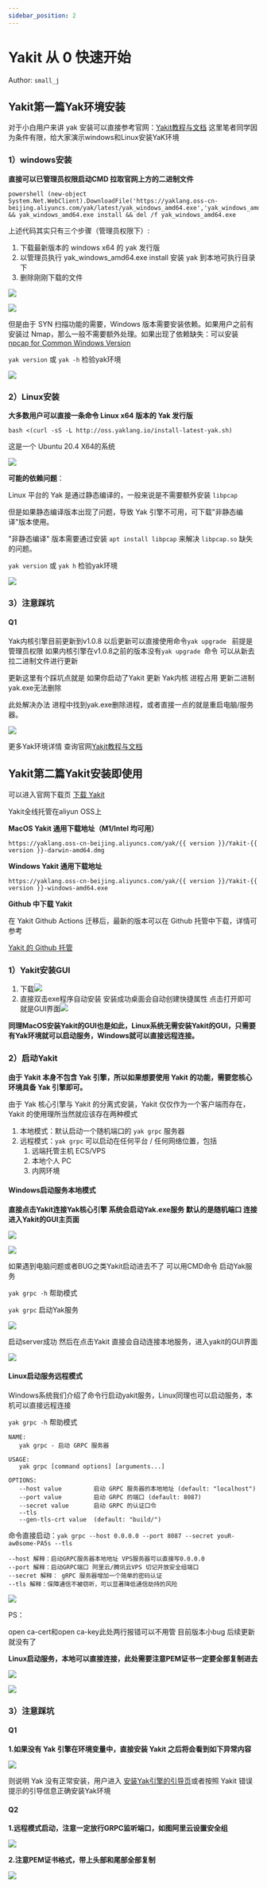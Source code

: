 ```yaml
---
sidebar_position: 2
---
```


# Yakit 从 0 快速开始

Author: `small_j`

## Yakit第一篇Yak环境安装

对于小白用户来讲 yak 安装可以直接参考官网：[Yakit教程与文档](http://www.yaklang.io/docs/startup) 这里笔者同学因为条件有限，给大家演示windows和Linux安装YaK环境

### 1）windows安装

**直接可以已管理员权限启动CMD 拉取官网上方的二进制文件**

```
powershell (new-object System.Net.WebClient).DownloadFile('https://yaklang.oss-cn-beijing.aliyuncs.com/yak/latest/yak_windows_amd64.exe','yak_windows_amd64.exe') && yak_windows_amd64.exe install && del /f yak_windows_amd64.exe
```

上述代码其实只有三个步骤（管理员权限下）:
1. 下载最新版本的 windows x64 的 yak 发行版
2. 以管理员执行 yak_windows_amd64.exe install 安装 yak 到本地可执行目录下
3. 删除刚刚下载的文件

![](/img/quickstart/1.png)

![](/img/quickstart/2.png)

但是由于 SYN 扫描功能的需要，Windows 版本需要安装依赖。如果用户之前有安装过 Nmap，那么一般不需要额外处理。如果出现了依赖缺失：可以安装 [npcap for Common Windows Version](https://nmap.org/npcap/dist/npcap-1.50.exe)

`yak version` 或 `yak -h` 检验yak环境

![](/img/quickstart/3.png)

### 2）Linux安装

**大多数用户可以直接一条命令 Linux x64 版本的 Yak 发行版**

```
bash <(curl -sS -L http://oss.yaklang.io/install-latest-yak.sh)

```

这是一个 Ubuntu 20.4 X64的系统

![](/img/quickstart/5.png)

**可能的依赖问题**：

Linux 平台的 Yak 是通过静态编译的，一般来说是不需要额外安装 `libpcap`

但是如果静态编译版本出现了问题，导致 Yak 引擎不可用，可下载"非静态编译"版本使用。

"非静态编译" 版本需要通过安装 `apt install libpcap` 来解决 `libpcap.so` 缺失的问题。

`yak version` 或 `yak h` 检验yak环境

![](/img/quickstart/6.png)

### 3）注意踩坑

#### Q1

Yak内核引擎目前更新到v1.0.8 以后更新可以直接使用命令`yak upgrade ` 前提是管理员权限   如果内核引擎在v1.0.8之前的版本没有`yak upgrade `命令 可以从新去拉二进制文件进行更新

更新这里有个踩坑点就是 如果你启动了Yakit 更新 Yak内核 进程占用 更新二进制 yak.exe无法删除 

此处解决办法 进程中找到yak.exe删除进程，或者直接一点的就是重启电脑/服务器。

![](/img/quickstart/4.png)

更多Yak环境详情 查询官网[Yakit教程与文档](http://www.yaklang.io/docs/startup)

## Yakit第二篇Yakit安装即使用

可以进入官网下载页 [下载 Yakit](/products/manual/download_and_install)

Yakit全线托管在aliyun OSS上

**MacOS Yakit 通用下载地址（M1/Intel 均可用）**

```
https://yaklang.oss-cn-beijing.aliyuncs.com/yak/{{ version }}/Yakit-{{ version }}-darwin-amd64.dmg
```

**Windows Yakit 通用下载地址**

```
https://yaklang.oss-cn-beijing.aliyuncs.com/yak/{{ version }}/Yakit-{{ version }}-windows-amd64.exe
```

**Github 中下载 Yakit**

在 Yakit Github Actions 迁移后，最新的版本可以在 Github 托管中下载，详情可参考

[Yakit 的 Github 托管](https://github.com/yaklang/yakit/releases)

### 1）Yakit安装GUI

1. 下载![](/img/quickstart/7.png)
2. 直接双击exe程序自动安装  安装成功桌面会自动创建快捷属性 点击打开即可 就是GUI界面![](/img/quickstart/8.png)

**同理MacOS安装Yakit的GUI也是如此，Linux系统无需安装Yakit的GUI，只需要有Yak环境就可以启动服务，Windows就可以直接远程连接。**

### 2）启动Yakit

**由于 Yakit 本身不包含 Yak 引擎，所以如果想要使用 Yakit 的功能，需要您核心环境具备 Yak 引擎即可。**

由于 Yak 核心引擎与 Yakit 的分离式安装，Yakit 仅仅作为一个客户端而存在，Yakit 的使用理所当然就应该存在两种模式

1. 本地模式：默认启动一个随机端口的 `yak grpc` 服务器
1. 远程模式：`yak grpc` 可以启动在任何平台 / 任何网络位置，包括
   1. 远端托管主机 ECS/VPS
   1. 本地个人 PC
   1. 内网环境

#### Windows启动服务本地模式

**直接点击Yakit连接Yak核心引擎 系统会启动Yak.exe服务 默认的是随机端口 连接进入Yakit的GUI主页面**

![](/img/quickstart/10.png)

![](/img/quickstart/11.png)

如果遇到电脑问题或者BUG之类Yakit启动进去不了  可以用CMD命令 启动Yak服务

`yak grpc -h`	帮助模式

`yak grpc`	启动Yak服务

![](/img/quickstart/12.png)

启动server成功 然后在点击Yakit 直接会自动连接本地服务，进入yakit的GUI界面

![](/img/quickstart/13.png)

#### Linux启动服务远程模式

Windows系统我们介绍了命令行启动yakit服务，Linux同理也可以启动服务，本机可以直接远程连接

`yak grpc -h`	帮助模式

```
NAME:
   yak grpc - 启动 GRPC 服务器

USAGE:
   yak grpc [command options] [arguments...]

OPTIONS:
   --host value         启动 GRPC 服务器的本地地址 (default: "localhost")
   --port value         启动 GRPC 的端口 (default: 8087)
   --secret value       启动 GRPC 的认证口令
   --tls
   --gen-tls-crt value  (default: "build/")
```

命令直接启动：`yak grpc --host 0.0.0.0 --port 8087 --secret youR-aw0some-PA5s --tls`

```
--host 解释：启动GRPC服务器本地地址 VPS服务器可以直接写0.0.0.0
--port 解释：启动GRPC端口 阿里云/腾讯云VPS 切记开放安全组端口
--secret 解释： gRPC 服务器增加一个简单的密码认证
--tls 解释：保障通信不被窃听，可以显著降低通信劫持的风险
```

![](/img/quickstart/14.png)

PS：

open ca-cert和open ca-key此处两行报错可以不用管 目前版本小bug 后续更新就没有了

**Linux启动服务，本地可以直接连接，此处需要注意PEM证书一定要全部复制进去**

![](/img/quickstart/15.png)

![](/img/quickstart/16.png)

### 3）注意踩坑

#### Q1

**1.如果没有 Yak 引擎在环境变量中，直接安装 Yakit 之后将会看到如下异常内容**

![](/img/quickstart/9.png)



则说明 Yak 没有正常安装，用户进入 [安装Yak引擎的引导页](http://www.yaklang.io/docs/startup#安装最新的-yak-发行版)或者按照 Yakit 错误提示的引导信息正确安装Yak环境

#### Q2

**1.远程模式启动，注意一定放行GRPC监听端口，如图阿里云设置安全组**

![](/img/quickstart/17.png)

**2.注意PEM证书格式，带上头部和尾部全部复制**

![](/img/quickstart/18.png)
